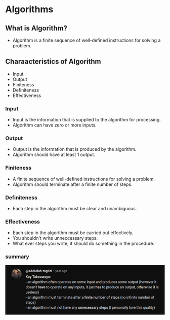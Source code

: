 # Algorithms
## What is Algorithm?
- Algorithm is a finite sequence of well-defined instructions for solving a problem.

## Charaacteristics of Algorithm
- Input
- Output
- Finiteness
- Definiteness
- Effectiveness

### Input
- Input is the information that is supplied to the algorithm for processing.
- Algorithm can have zero or more inputs.
### Output
- Output is the information that is produced by the algorithm.
- Algorithm should have at least 1 output.
### Finiteness
- A finite sequence of well-defined instructions for solving a problem.
- Algorithm should terminate after a finite number of steps.
### Definiteness
- Each step in the algorithm must be clear and unambiguous.
### Effectiveness
- Each step in the algorithm must be carried out effectively.
- You shouldn't write unneccessary steps.
- What ever steps you write, it should do something in the procedure.

### summary
![summary](image.png)